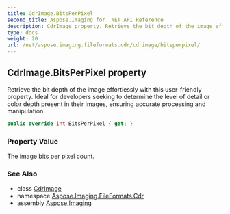 ```yaml
---
title: CdrImage.BitsPerPixel
second_title: Aspose.Imaging for .NET API Reference
description: CdrImage property. Retrieve the bit depth of the image effortlessly with this userfriendly property. Ideal for developers seeking to determine the level of detail or color depth present in their images ensuring accurate processing and manipulation
type: docs
weight: 20
url: /net/aspose.imaging.fileformats.cdr/cdrimage/bitsperpixel/
---
```

## CdrImage.BitsPerPixel property

Retrieve the bit depth of the image effortlessly with this user-friendly property. Ideal for developers seeking to determine the level of detail or color depth present in their images, ensuring accurate processing and manipulation.

```csharp
public override int BitsPerPixel { get; }
```

### Property Value

The image bits per pixel count.

### See Also

* class [CdrImage](../)
* namespace [Aspose.Imaging.FileFormats.Cdr](../../cdrimage/)
* assembly [Aspose.Imaging](../../../)



